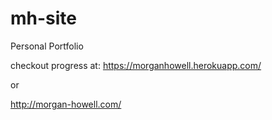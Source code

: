 # mh-site
Personal Portfolio


checkout progress at:
https://morganhowell.herokuapp.com/

or

http://morgan-howell.com/
